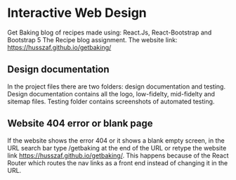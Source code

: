# Interactive Web Design
Get Baking blog of recipes made using: React.Js, React-Bootstrap and Bootstrap 5
The Recipe blog assignment.
The website link: https://husszaf.github.io/getbaking/

## Design documentation

In the project files there are two folders: design documentation and testing.
Design documentation contains all the logo, low-fidelty, mid-fidelty and sitemap files.
Testing folder contains screenshots of automated testing.

## Website 404 error or blank page
If the website shows the error 404 or it shows a blank empty screen, in the URL search bar type /getbaking at the end of the URL
or retype the website link https://husszaf.github.io/getbaking/. This happens because of the React Router which routes the nav links
as a front end instead of changing it in the URL.

